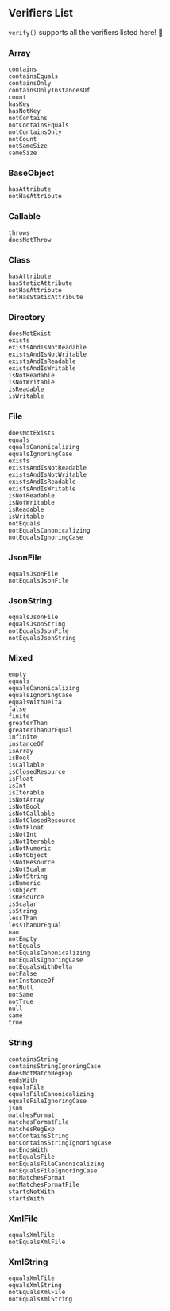 ## Verifiers List

`verify()` supports all the verifiers listed here! :rocket:

### Array
```
contains
containsEquals
containsOnly
containsOnlyInstancesOf
count
hasKey
hasNotKey
notContains
notContainsEquals
notContainsOnly
notCount
notSameSize
sameSize
```

### BaseObject
```
hasAttribute
notHasAttribute
```

### Callable
```
throws
doesNotThrow
```

### Class
```
hasAttribute
hasStaticAttribute
notHasAttribute
notHasStaticAttribute
```

### Directory
```
doesNotExist
exists
existsAndIsNotReadable
existsAndIsNotWritable
existsAndIsReadable
existsAndIsWritable
isNotReadable
isNotWritable
isReadable
isWritable
```

### File
```
doesNotExists
equals
equalsCanonicalizing
equalsIgnoringCase
exists
existsAndIsNotReadable
existsAndIsNotWritable
existsAndIsReadable
existsAndIsWritable
isNotReadable
isNotWritable
isReadable
isWritable
notEquals
notEqualsCanonicalizing
notEqualsIgnoringCase
```

### JsonFile
```
equalsJsonFile
notEqualsJsonFile
```

### JsonString
```
equalsJsonFile
equalsJsonString
notEqualsJsonFile
notEqualsJsonString
```

### Mixed
```
empty
equals
equalsCanonicalizing
equalsIgnoringCase
equalsWithDelta
false
finite
greaterThan
greaterThanOrEqual
infinite
instanceOf
isArray
isBool
isCallable
isClosedResource
isFloat
isInt
isIterable
isNotArray
isNotBool
isNotCallable
isNotClosedResource
isNotFloat
isNotInt
isNotIterable
isNotNumeric
isNotObject
isNotResource
isNotScalar
isNotString
isNumeric
isObject
isResource
isScalar
isString
lessThan
lessThanOrEqual
nan
notEmpty
notEquals
notEqualsCanonicalizing
notEqualsIgnoringCase
notEqualsWithDelta
notFalse
notInstanceOf
notNull
notSame
notTrue
null
same
true
```

### String
```
containsString
containsStringIgnoringCase
doesNotMatchRegExp
endsWith
equalsFile
equalsFileCanonicalizing
equalsFileIgnoringCase
json
matchesFormat
matchesFormatFile
matchesRegExp
notContainsString
notContainsStringIgnoringCase
notEndsWith
notEqualsFile
notEqualsFileCanonicalizing
notEqualsFileIgnoringCase
notMatchesFormat
notMatchesFormatFile
startsNotWith
startsWith
```

### XmlFile
```
equalsXmlFile
notEqualsXmlFile
```

### XmlString
```
equalsXmlFile
equalsXmlString
notEqualsXmlFile
notEqualsXmlString
```

